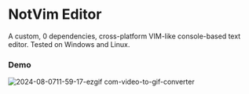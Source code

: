 # NotVim Editor

A custom, 0 dependencies, cross-platform VIM-like console-based text editor. Tested on Windows and Linux.

### Demo

![2024-08-0711-59-17-ezgif com-video-to-gif-converter](https://github.com/user-attachments/assets/fdaa1764-4d3a-4841-bca7-1dac4d28a7e9)
